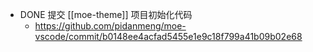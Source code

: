 - DONE 提交 [[moe-theme]] 项目初始化代码
	- https://github.com/pidanmeng/moe-vscode/commit/b0148ee4acfad5455e1e9c18f799a41b09b02e68